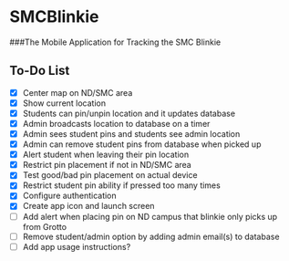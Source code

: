 # SMCBlinkie
###The Mobile Application for Tracking the SMC Blinkie  


## To-Do List  
- [X] Center map on ND/SMC area  
- [X] Show current location  
- [X] Students can pin/unpin location and it updates database  
- [X] Admin broadcasts location to database on a timer  
- [X] Admin sees student pins and students see admin location  
- [X] Admin can remove student pins from database when picked up  
- [X] Alert student when leaving their pin location  
- [X] Restrict pin placement if not in ND/SMC area  
- [X] Test good/bad pin placement on actual device
- [X] Restrict student pin ability if pressed too many times  
- [X] Configure authentication 
- [X] Create app icon and launch screen  
- [ ] Add alert when placing pin on ND campus that blinkie only picks up from Grotto
- [ ] Remove student/admin option by adding admin email(s) to database
- [ ] Add app usage instructions? 
